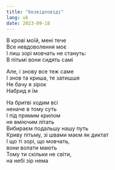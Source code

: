 ```yaml
---
title: "безвідповіді"
lang: uk
date: 2023-09-18
--- 
```

В крові моїй, мені тече  
Все невдоволення моє  
І лиш зорі мовчать не стануть:  
В пітьмі вони сидять самі  

Але, і знову все теж саме  
І знов та криша, те затишшя  
Не бачу я зірок  
Набрид я їм  

На бритві ходим всі  
неначе в тому суть  
І під прямим крилом  
не вміючим літать  
Вибираєм подальшу нашу путь  
Криву пітьму, зі швами маєм як диктат  
І що ті зорі, що мовчать,  
вони волати мають  
Тому ти скільки не світи,  
на небі зір нема  
